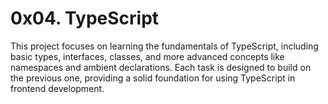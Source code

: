 # 0x04. TypeScript

This project focuses on learning the fundamentals of TypeScript, including basic types, interfaces, classes, and more advanced concepts like namespaces and ambient declarations. Each task is designed to build on the previous one, providing a solid foundation for using TypeScript in frontend development.